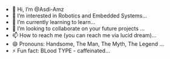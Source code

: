 - 👋 Hi, I’m @Asdi-Amz
- 👀 I’m interested in Robotics and Embedded Systems...
- 🌱 I’m currently learning to learn...
- 💞️ I’m looking to collaborate on your future projects ...
- 📫 How to reach me (you can reach me via lucid dream)...
- 😄 Pronouns: Handsome, The Man, The Myth, The Legend ...
- ⚡ Fun fact: BLood TYPE - caffeinated... 

<!---
Asdi-Amz/Asdi-Amz is a ✨ special ✨ repository because its `README.md` (this file) appears on your GitHub profile.
You can click the Preview link to take a look at your changes.
--->
